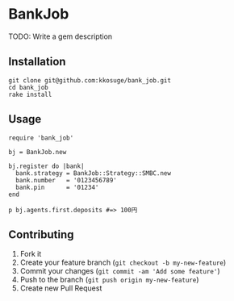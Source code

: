 # BankJob

TODO: Write a gem description

## Installation


    git clone git@github.com:kkosuge/bank_job.git
    cd bank_job
    rake install
    

## Usage

    require 'bank_job'
    
    bj = BankJob.new

    bj.register do |bank|
      bank.strategy = BankJob::Strategy::SMBC.new
      bank.number   = '0123456789'
      bank.pin      = '01234'
    end

    p bj.agents.first.deposits #=> 100円
    
## Contributing

1. Fork it
2. Create your feature branch (`git checkout -b my-new-feature`)
3. Commit your changes (`git commit -am 'Add some feature'`)
4. Push to the branch (`git push origin my-new-feature`)
5. Create new Pull Request